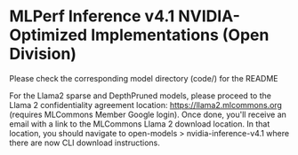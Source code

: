 # MLPerf Inference v4.1 NVIDIA-Optimized Implementations (Open Division)
Please check the corresponding model directory (code/<model>) for the README

For the Llama2 sparse and DepthPruned models, please proceed to the Llama 2 confidentiality agreement location: https://llama2.mlcommons.org (requires MLCommons Member Google login). Once done, you'll receive an email with a link to the MLCommons Llama 2 download location. In that location, you should navigate to open-models > nvidia-inference-v4.1 where there are now CLI download instructions.

